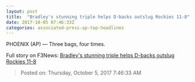 ```yaml
---
layout: post
title:  "Bradley's stunning triple helps D-backs outslug Rockies 11-8"
date: 2017-10-05 07:46:33Z
categories: associated-press-ap-top-headlines
---
```


PHOENIX (AP) — Three bags, four times.


Full story on F3News: [Bradley's stunning triple helps D-backs outslug Rockies 11-8](http://www.f3nws.com/n/2ajzrC)

> Posted on: Thursday, October 5, 2017 7:46:33 AM
